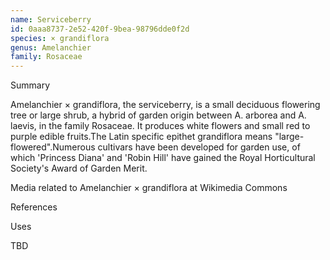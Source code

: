 ```yaml
---
name: Serviceberry
id: 0aaa8737-2e52-420f-9bea-98796dde0f2d
species: × grandiflora
genus: Amelanchier
family: Rosaceae
---
```

Summary



Amelanchier × grandiflora, the serviceberry, is a small deciduous flowering tree or large shrub, a hybrid of garden origin between A. arborea and A. laevis, in the family Rosaceae. It produces white flowers and small red to purple edible fruits.The Latin specific epithet grandiflora means "large-flowered".Numerous cultivars have been developed for garden use, of which 'Princess Diana' 
and 'Robin Hill'
have gained the Royal Horticultural Society's Award of Garden Merit.





 Media related to Amelanchier × grandiflora at Wikimedia Commons

References

Uses

TBD
